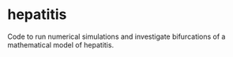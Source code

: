 # hepatitis
Code to run numerical simulations and investigate bifurcations of a mathematical model of hepatitis.
